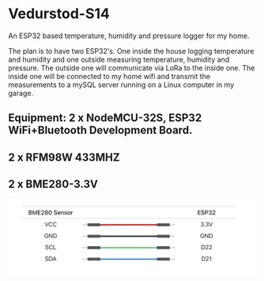 # Vedurstod-S14
An ESP32 based temperature, humidity and pressure logger for my home.

The plan is to have two ESP32's. One inside the house logging temperature and humidity and one outside measuring temperature, humidity and pressure.
The outside one will communicate via LoRa to the inside one. The inside one will be connected to my home wifi and transmit the measurements to a mySQL server running on a Linux computer in my garage.

Equipment:
2 x NodeMCU-32S, ESP32 WiFi+Bluetooth Development Board.
---------
2 x RFM98W 433MHZ
---------
2 x BME280-3.3V
---------
![BME280 wiring schematic](https://github.com/ShakyPizza/Vedurstod-S14/blob/main/BME280_Sensor_Wiring.png)
